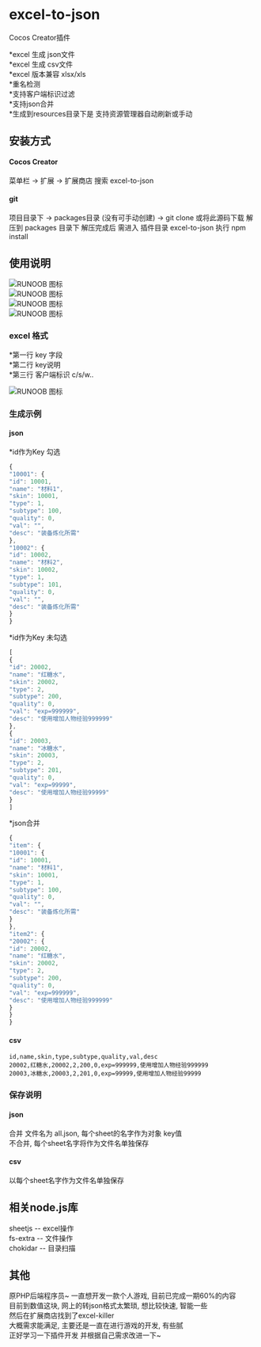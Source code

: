 # excel-to-json

Cocos Creator插件  

\*excel 生成 json文件  
\*excel 生成 csv文件  
\*excel 版本兼容 xlsx/xls  
\*重名检测  
\*支持客户端标识过滤  
\*支持json合并  
\*生成到resources目录下是 支持资源管理器自动刷新或手动  

## 安装方式

#### Cocos Creator
菜单栏 -> 扩展 -> 扩展商店 搜索 excel-to-json

#### git
项目目录下 -> packages目录 (没有可手动创建) -> git clone
或将此源码下载 解压到 packages 目录下
解压完成后 需进入 插件目录 excel-to-json 执行 npm install

## 使用说明

![RUNOOB 图标](http://static.runoob.com/images/runoob-logo.png)  
![RUNOOB 图标](http://static.runoob.com/images/runoob-logo.png)  
![RUNOOB 图标](http://static.runoob.com/images/runoob-logo.png)  
![RUNOOB 图标](http://static.runoob.com/images/runoob-logo.png)  

### excel 格式
\*第一行 key 字段  
\*第二行 key说明  
\*第三行 客户端标识  c/s/w..  

![RUNOOB 图标](http://static.runoob.com/images/runoob-logo.png)  

### 生成示例

#### json
\*id作为Key  勾选  
```javascript
{
"10001": {
"id": 10001,
"name": "材料1",
"skin": 10001,
"type": 1,
"subtype": 100,
"quality": 0,
"val": "",
"desc": "装备炼化所需"
},
"10002": {
"id": 10002,
"name": "材料2",
"skin": 10002,
"type": 1,
"subtype": 101,
"quality": 0,
"val": "",
"desc": "装备炼化所需"
}
}
```

\*id作为Key  未勾选  
```javascript
[
{
"id": 20002,
"name": "红糖水",
"skin": 20002,
"type": 2,
"subtype": 200,
"quality": 0,
"val": "exp=999999",
"desc": "使用增加人物经验999999"
},
{
"id": 20003,
"name": "冰糖水",
"skin": 20003,
"type": 2,
"subtype": 201,
"quality": 0,
"val": "exp=99999",
"desc": "使用增加人物经验99999"
}
]
```
\*json合并
```javascript
{
"item": {
"10001": {
"id": 10001,
"name": "材料1",
"skin": 10001,
"type": 1,
"subtype": 100,
"quality": 0,
"val": "",
"desc": "装备炼化所需"
}
},
"item2": {
"20002": {
"id": 20002,
"name": "红糖水",
"skin": 20002,
"type": 2,
"subtype": 200,
"quality": 0,
"val": "exp=999999",
"desc": "使用增加人物经验999999"
}
}
}
```
#### csv

```
id,name,skin,type,subtype,quality,val,desc
20002,红糖水,20002,2,200,0,exp=999999,使用增加人物经验999999
20003,冰糖水,20003,2,201,0,exp=99999,使用增加人物经验99999
```

### 保存说明

#### json  

合并 文件名为 all.json, 每个sheet的名字作为对象 key值  
不合并, 每个sheet名字将作为文件名单独保存  

#### csv

以每个sheet名字作为文件名单独保存  

## 相关node.js库

sheetjs -- excel操作  
fs-extra -- 文件操作  
chokidar -- 目录扫描  

## 其他
原PHP后端程序员~ 一直想开发一款个人游戏, 目前已完成一期60%的内容  
目前到数值这块, 网上的转json格式太繁琐, 想比较快速, 智能一些  
然后在扩展商店找到了excel-killer  
大概需求能满足, 主要还是一直在进行游戏的开发, 有些腻  
正好学习一下插件开发 并根据自己需求改进一下~